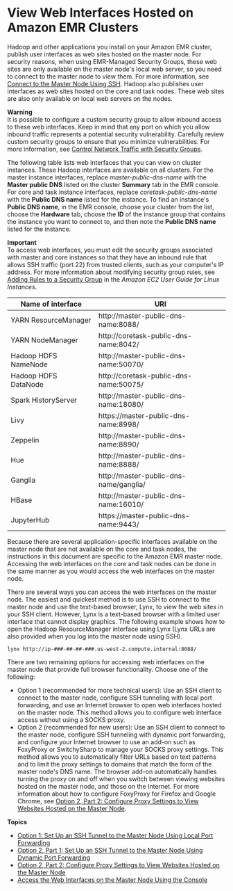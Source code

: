 # View Web Interfaces Hosted on Amazon EMR Clusters<a name="emr-web-interfaces"></a>

Hadoop and other applications you install on your Amazon EMR cluster, publish user interfaces as web sites hosted on the master node\. For security reasons, when using EMR\-Managed Security Groups, these web sites are only available on the master node's local web server, so you need to connect to the master node to view them\. For more information, see [Connect to the Master Node Using SSH](emr-connect-master-node-ssh.md)\. Hadoop also publishes user interfaces as web sites hosted on the core and task nodes\. These web sites are also only available on local web servers on the nodes\. 

**Warning**  
It is possible to configure a custom security group to allow inbound access to these web interfaces\. Keep in mind that any port on which you allow inbound traffic represents a potential security vulnerability\. Carefully review custom security groups to ensure that you minimize vulnerabilities\. For more information, see [Control Network Traffic with Security Groups](emr-security-groups.md)\.

The following table lists web interfaces that you can view on cluster instances\. These Hadoop interfaces are available on all clusters\. For the master instance interfaces, replace *master\-public\-dns\-name* with the **Master public DNS** listed on the cluster **Summary** tab in the EMR console\. For core and task instance interfaces, replace *coretask\-public\-dns\-name* with the **Public DNS name** listed for the instance\. To find an instance's **Public DNS name**, in the EMR console, choose your cluster from the list, choose the **Hardware** tab, choose the **ID** of the instance group that contains the instance you want to connect to, and then note the **Public DNS name** listed for the instance\.

**Important**  
To access web interfaces, you must edit the security groups associated with master and core instances so that they have an inbound rule that allows SSH traffic \(port 22\) from trusted clients, such as your computer's IP address\. For more information about modifying security group rules, see [Adding Rules to a Security Group](https://docs.aws.amazon.com/AWSEC2/latest/UserGuide/using-network-security.html) in the *Amazon EC2 User Guide for Linux Instances*\.


|  Name of interface |   URI  | 
| --- | --- | 
| YARN ResourceManager | http://master\-public\-dns\-name:8088/ | 
| YARN NodeManager | http://coretask\-public\-dns\-name:8042/ | 
| Hadoop HDFS NameNode | http://master\-public\-dns\-name:50070/ | 
| Hadoop HDFS DataNode | http://coretask\-public\-dns\-name:50075/ | 
| Spark HistoryServer | http://master\-public\-dns\-name:18080/ | 
| Livy | https://master\-public\-dns\-name:8998/ | 
| Zeppelin | http://master\-public\-dns\-name:8890/ | 
| Hue | http://master\-public\-dns\-name:8888/ | 
| Ganglia | http://master\-public\-dns\-name/ganglia/ | 
| HBase | http://master\-public\-dns\-name:16010/ | 
| JupyterHub | https://master\-public\-dns\-name:9443/ | 

Because there are several application\-specific interfaces available on the master node that are not available on the core and task nodes, the instructions in this document are specific to the Amazon EMR master node\. Accessing the web interfaces on the core and task nodes can be done in the same manner as you would access the web interfaces on the master node\. 

There are several ways you can access the web interfaces on the master node\. The easiest and quickest method is to use SSH to connect to the master node and use the text\-based browser, Lynx, to view the web sites in your SSH client\. However, Lynx is a text\-based browser with a limited user interface that cannot display graphics\. The following example shows how to open the Hadoop ResourceManager interface using Lynx \(Lynx URLs are also provided when you log into the master node using SSH\)\. 

```
lynx http://ip-###-##-##-###.us-west-2.compute.internal:8088/
```

There are two remaining options for accessing web interfaces on the master node that provide full browser functionality\. Choose one of the following: 
+ Option 1 \(recommended for more technical users\): Use an SSH client to connect to the master node, configure SSH tunneling with local port forwarding, and use an Internet browser to open web interfaces hosted on the master node\. This method allows you to configure web interface access without using a SOCKS proxy\.
+ Option 2 \(recommended for new users\): Use an SSH client to connect to the master node, configure SSH tunneling with dynamic port forwarding, and configure your Internet browser to use an add\-on such as FoxyProxy or SwitchySharp to manage your SOCKS proxy settings\. This method allows you to automatically filter URLs based on text patterns and to limit the proxy settings to domains that match the form of the master node's DNS name\. The browser add\-on automatically handles turning the proxy on and off when you switch between viewing websites hosted on the master node, and those on the Internet\. For more information about how to configure FoxyProxy for Firefox and Google Chrome, see [Option 2, Part 2: Configure Proxy Settings to View Websites Hosted on the Master Node](emr-connect-master-node-proxy.md)\.

**Topics**
+ [Option 1: Set Up an SSH Tunnel to the Master Node Using Local Port Forwarding](emr-ssh-tunnel-local.md)
+ [Option 2, Part 1: Set Up an SSH Tunnel to the Master Node Using Dynamic Port Forwarding](emr-ssh-tunnel.md)
+ [Option 2, Part 2: Configure Proxy Settings to View Websites Hosted on the Master Node](emr-connect-master-node-proxy.md)
+ [Access the Web Interfaces on the Master Node Using the Console](emr-connect-ui-console.md)
